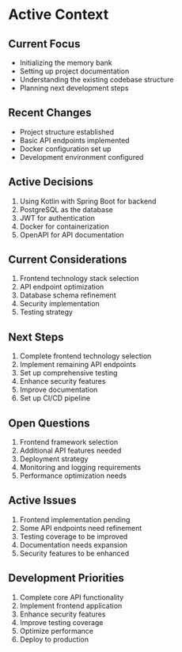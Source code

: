 # Active Context

## Current Focus
- Initializing the memory bank
- Setting up project documentation
- Understanding the existing codebase structure
- Planning next development steps

## Recent Changes
- Project structure established
- Basic API endpoints implemented
- Docker configuration set up
- Development environment configured

## Active Decisions
1. Using Kotlin with Spring Boot for backend
2. PostgreSQL as the database
3. JWT for authentication
4. Docker for containerization
5. OpenAPI for API documentation

## Current Considerations
1. Frontend technology stack selection
2. API endpoint optimization
3. Database schema refinement
4. Security implementation
5. Testing strategy

## Next Steps
1. Complete frontend technology selection
2. Implement remaining API endpoints
3. Set up comprehensive testing
4. Enhance security features
5. Improve documentation
6. Set up CI/CD pipeline

## Open Questions
1. Frontend framework selection
2. Additional API features needed
3. Deployment strategy
4. Monitoring and logging requirements
5. Performance optimization needs

## Active Issues
1. Frontend implementation pending
2. Some API endpoints need refinement
3. Testing coverage to be improved
4. Documentation needs expansion
5. Security features to be enhanced

## Development Priorities
1. Complete core API functionality
2. Implement frontend application
3. Enhance security features
4. Improve testing coverage
5. Optimize performance
6. Deploy to production 
